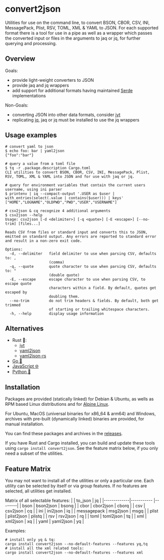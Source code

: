 convert2json
============
Utilities for use on the command line, to convert BSON, CBOR, CSV, INI, MessagePack,
Plist, RSV, TOML, XML & YAML to JSON. For each supported format there is a tool
for use in a pipe as well as a wrapper which passes the converted input or files
in the arguments to jaq or jq, for further querying and processing.

Overview
--------
Goals:
+ provide light-weight converters to JSON
+ provide jaq and jq wrappers
+ add support for additional formats having maintained [Serde](https://serde.rs/) implementations

Non-Goals:
- converting JSON into other data formats, consider [jyt](https://github.com/ken-matsui/jyt)
- replicating [jq](https://jqlang.github.io/jq/), jaq or jq must be installed to
use the jq wrappers

Usage examples
--------------
```
# convert yaml to json
$ echo foo: bar | yaml2json
{"foo":"bar"}

# query a value from a toml file
$ tq -r .package.description Cargo.toml
CLI utilities to convert BSON, CBOR, CSV, INI, MessagePack, Plist, RSV, TOML, XML & YAML into JSON and for use with jaq or jq.

# query for environment variables that contain the current users username, using ini parser
$ printenv | iq --compact-output '.USER as $user | with_entries(select(.value | contains($user))) | keys'
["HOME","LOGNAME","OLDPWD","PWD","USER","USERNAME"]

# csv2json & cq recognize 4 additional arguments
$ csv2json --help
Usage: csv2json [-d <delimiter>] [-q <quote>] [-E <escape>] [--no-trim] [files...]

Reads CSV from files or standard input and converts this to JSON, emitted on standard output. Any errors are reported to standard error and result in a non-zero exit code.

Options:
  -d, --delimiter   field delimiter to use when parsing CSV, defaults to: ,
                    (comma)
  -q, --quote       quote character to use when parsing CSV, defaults to: "
                    (double quote)
  -E, --escape      escape character to use when parsing CSV, to escape quote
                    characters within a field. By default, quotes get escaped by
                    doubling them.
  --no-trim         do not trim headers & fields. By default, both get trimmed
                    of starting or trailing whitespace characters.
  -h, --help        display usage information
```

Alternatives
------------
* Rust 🦀:
  * [jyt](https://github.com/ken-matsui/jyt)
  * [yaml2json](https://github.com/dafu-wu/yaml2json)
  * [yaml2json-rs](https://github.com/Nessex/yaml2json-rs)
* [Go 🐹](https://pkg.go.dev/search?q=yaml2json&m=)
* [JavaScript 🌐](https://www.npmjs.com/search?q=yaml2json)
* [Python 🐍](https://pypi.org/search/?q=yaml2json)

Installation
------------
Packages are provided (statically linked) for Debian & Ubuntu, as wells as RPM
based Linux distributions and for
[Alpine Linux](https://pkgs.alpinelinux.org/packages?name=convert2json).

For Ubuntu, MacOS (universal binaries for x86_64 & arm64) and Windows, archives
with pre-built (dynamically linked) binaries are provided, for manual installation.

You can find these packages and archives in the
[releases](https://github.com/simonrupf/convert2json/releases).

If you have Rust and Cargo installed, you can build and update these tools using
`cargo install convert2json`. See the feature matrix below, if you only need a
subset of the utilities.

Feature Matrix
--------------
You may not want to install all of the utilities or only a particular one. Each
utility can be selected by itself or via group features. If no features are
selected, all utilities get installed.

Matrix of all selectable features:
|             | to_json    | jq     |
|-------------|----------- |--------|
| bson        | bson2json  | bsonq  |
| cbor        | cbor2json  | cborq  |
| csv         | csv2json   | cq     |
| ini         | ini2json   | iq     |
| messagepack | msg2json   | msgq   |
| plist       | plist2json | plistq |
| rsv         | rsv2json   | rq     |
| toml        | toml2json  | tq     |
| xml         | xml2json   | xq     |
| yaml        | yaml2json  | yq     |

Examples:
 ```
 # install only yq & tq:
 cargo install convert2json --no-default-features --features yq,tq
 # install all the xml related tools:
 cargo install convert2json --no-default-features --features xml
 ```
